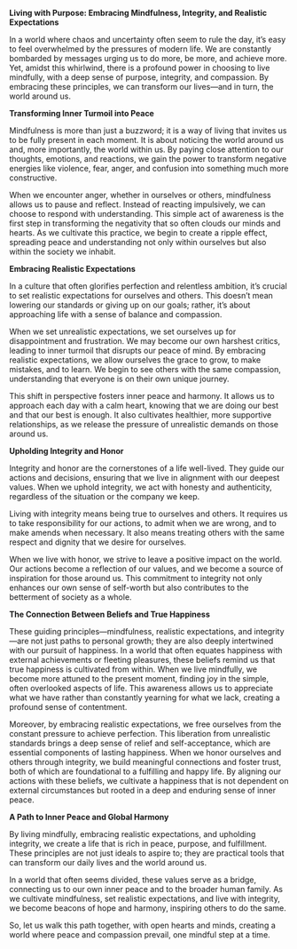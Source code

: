 **Living with Purpose: Embracing Mindfulness, Integrity, and Realistic Expectations**

In a world where chaos and uncertainty often seem to rule the day, it’s easy to feel overwhelmed by the pressures of modern life. We are constantly bombarded by messages urging us to do more, be more, and achieve more. Yet, amidst this whirlwind, there is a profound power in choosing to live mindfully, with a deep sense of purpose, integrity, and compassion. By embracing these principles, we can transform our lives—and in turn, the world around us.

**Transforming Inner Turmoil into Peace**

Mindfulness is more than just a buzzword; it is a way of living that invites us to be fully present in each moment. It is about noticing the world around us and, more importantly, the world within us. By paying close attention to our thoughts, emotions, and reactions, we gain the power to transform negative energies like violence, fear, anger, and confusion into something much more constructive.

When we encounter anger, whether in ourselves or others, mindfulness allows us to pause and reflect. Instead of reacting impulsively, we can choose to respond with understanding. This simple act of awareness is the first step in transforming the negativity that so often clouds our minds and hearts. As we cultivate this practice, we begin to create a ripple effect, spreading peace and understanding not only within ourselves but also within the society we inhabit.

**Embracing Realistic Expectations**

In a culture that often glorifies perfection and relentless ambition, it’s crucial to set realistic expectations for ourselves and others. This doesn’t mean lowering our standards or giving up on our goals; rather, it’s about approaching life with a sense of balance and compassion.

When we set unrealistic expectations, we set ourselves up for disappointment and frustration. We may become our own harshest critics, leading to inner turmoil that disrupts our peace of mind. By embracing realistic expectations, we allow ourselves the grace to grow, to make mistakes, and to learn. We begin to see others with the same compassion, understanding that everyone is on their own unique journey.

This shift in perspective fosters inner peace and harmony. It allows us to approach each day with a calm heart, knowing that we are doing our best and that our best is enough. It also cultivates healthier, more supportive relationships, as we release the pressure of unrealistic demands on those around us.

**Upholding Integrity and Honor**

Integrity and honor are the cornerstones of a life well-lived. They guide our actions and decisions, ensuring that we live in alignment with our deepest values. When we uphold integrity, we act with honesty and authenticity, regardless of the situation or the company we keep.

Living with integrity means being true to ourselves and others. It requires us to take responsibility for our actions, to admit when we are wrong, and to make amends when necessary. It also means treating others with the same respect and dignity that we desire for ourselves.

When we live with honor, we strive to leave a positive impact on the world. Our actions become a reflection of our values, and we become a source of inspiration for those around us. This commitment to integrity not only enhances our own sense of self-worth but also contributes to the betterment of society as a whole.

**The Connection Between Beliefs and True Happiness**

These guiding principles—mindfulness, realistic expectations, and integrity—are not just paths to personal growth; they are also deeply intertwined with our pursuit of happiness. In a world that often equates happiness with external achievements or fleeting pleasures, these beliefs remind us that true happiness is cultivated from within. When we live mindfully, we become more attuned to the present moment, finding joy in the simple, often overlooked aspects of life. This awareness allows us to appreciate what we have rather than constantly yearning for what we lack, creating a profound sense of contentment.

Moreover, by embracing realistic expectations, we free ourselves from the constant pressure to achieve perfection. This liberation from unrealistic standards brings a deep sense of relief and self-acceptance, which are essential components of lasting happiness. When we honor ourselves and others through integrity, we build meaningful connections and foster trust, both of which are foundational to a fulfilling and happy life. By aligning our actions with these beliefs, we cultivate a happiness that is not dependent on external circumstances but rooted in a deep and enduring sense of inner peace.

**A Path to Inner Peace and Global Harmony**

By living mindfully, embracing realistic expectations, and upholding integrity, we create a life that is rich in peace, purpose, and fulfillment. These principles are not just ideals to aspire to; they are practical tools that can transform our daily lives and the world around us.

In a world that often seems divided, these values serve as a bridge, connecting us to our own inner peace and to the broader human family. As we cultivate mindfulness, set realistic expectations, and live with integrity, we become beacons of hope and harmony, inspiring others to do the same.

So, let us walk this path together, with open hearts and minds, creating a world where peace and compassion prevail, one mindful step at a time.

